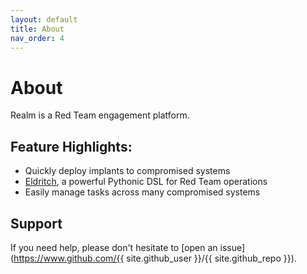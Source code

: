 ```yaml
---
layout: default
title: About
nav_order: 4
---
```


# About
Realm is a Red Team engagement platform.

## Feature Highlights:
* Quickly deploy implants to compromised systems
* [Eldritch](/user-guide/eldritch), a powerful Pythonic DSL for Red Team operations
* Easily manage tasks across many compromised systems


## Support

If you need help, please don't hesitate to [open an issue](https://www.github.com/{{ site.github_user }}/{{ site.github_repo }}).

